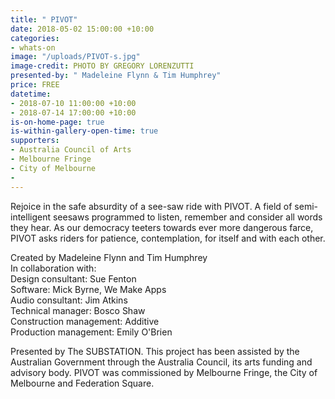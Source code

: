 ```yaml
---
title: " PIVOT"
date: 2018-05-02 15:00:00 +10:00
categories:
- whats-on
image: "/uploads/PIVOT-s.jpg"
image-credit: PHOTO BY GREGORY LORENZUTTI
presented-by: " Madeleine Flynn & Tim Humphrey"
price: FREE
datetime:
- 2018-07-10 11:00:00 +10:00
- 2018-07-14 17:00:00 +10:00
is-on-home-page: true
is-within-gallery-open-time: true
supporters:
- Australia Council of Arts
- Melbourne Fringe
- City of Melbourne
- 
---
```


Rejoice in the safe absurdity of a see-saw ride with PIVOT. A field of semi-intelligent seesaws programmed to listen, remember and consider all words they hear. As our democracy teeters towards ever more dangerous farce, PIVOT asks riders for patience, contemplation, for itself and with each other. 

Created by Madeleine Flynn and Tim Humphrey <br>
In collaboration with: <br>
Design consultant: Sue Fenton <br>
Software: Mick Byrne, We Make Apps <br>
Audio consultant: Jim Atkins <br>
Technical manager: Bosco Shaw <br>
Construction management: Additive <br>
Production management: Emily O'Brien <br>

Presented by The SUBSTATION. 
This project has been assisted by the Australian Government through the Australia Council, its arts funding and advisory body. 
PIVOT was commissioned by Melbourne Fringe, the City of Melbourne and Federation Square.